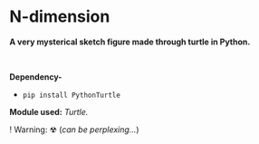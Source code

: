 # N-dimension

**A very mysterical sketch figure made through turtle in Python.**

<br>

**Dependency-**
- `pip install PythonTurtle`

**Module used:** *Turtle.*

! Warning: ☢   (_can be perplexing..._) 
